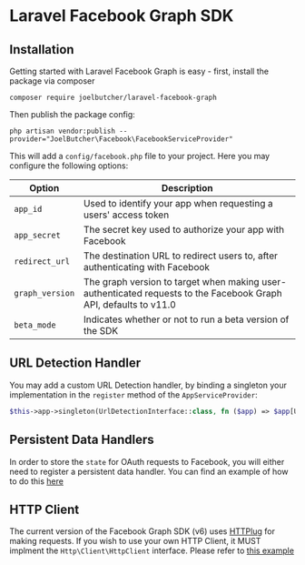 # Laravel Facebook Graph SDK

## Installation

Getting started with Laravel Facebook Graph is easy - first, install the package via composer

```
composer require joelbutcher/laravel-facebook-graph
```

Then publish the package config:

```
php artisan vendor:publish --provider="JoelButcher\Facebook\FacebookServiceProvider"
```

This will add a `config/facebook.php` file to your project. Here you may configure the following options:

| Option  | Description |
| ------- | ------------- |
| `app_id` | Used to identify your app when requesting a users' access token |
| `app_secret` | The secret key used to authorize your app with Facebook |
| `redirect_url` | The destination URL to redirect users to, after authenticating with Facebook |
| `graph_version` | The graph version to target when making user-authenticated requests to the Facebook Graph API, defaults to v11.0 |
| `beta_mode` | Indicates whether or not to run a beta version of the SDK |

## URL Detection Handler
You may add a custom URL Detection handler, by binding a singleton your implementation in the `register` method of the `AppServiceProvider`:

```php
$this->app->singleton(UrlDetectionInterface::class, fn ($app) => $app[UrlDetectionHandler::class])
```

## Persistent Data Handlers

In order to store the `state` for OAuth requests to Facebook, you will either need to register a persistent data handler. You can find an example of how to do this [here](./docs/examples/persistent_data_storage.md)

## HTTP Client
The current version of the Facebook Graph SDK (v6) uses [HTTPlug](http://httplug.io/) for making requests. If you wish to use your own HTTP Client, it MUST implment the `Http\Client\HttpClient` interface. Please refer to [this example](./docs/examples/http_client.md)
